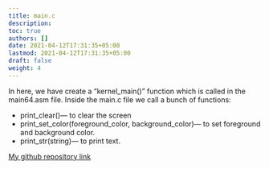 ```yaml
---
title: main.c
description:
toc: true
authors: []
date: 2021-04-12T17:31:35+05:00
lastmod: 2021-04-12T17:31:35+05:00
draft: false
weight: 4
---
```

 In here, we have create a “kernel_main()” function which is called in the main64.asm file. Inside the main.c file we call a bunch of functions:
-	print_clear()— to clear the screen
-	print_set_color(foreground_color, background_color)— to set foreground and background color.
-	print_str(string)— to print text.


 [My github repository link](https://github.com/anas-2000/CAO-assignment)